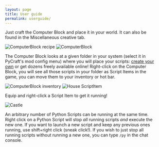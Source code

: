 ```yaml
---
layout: page
title: User guide 
permalink: userguide/
---
```


Just craft the Computer Block and place it in your world. It can also be found in the Miscellaneous creative tab.

![ComputerBlock recipe](/testtt/images/recipe.png)
![ComputerBlock](/testtt/images/computerblock.png)

The Computer Block looks at a given folder in your system (select it in PyCraft's mod config menu) where you will place your scripts: [create your own](/startcoding/) or get dozens freely available online! Right-click on the Computer Block, you will see all those scripts in your folder as Script Items in the game, you can move them to your inventory or hot bar.

![ComputerBlock inventory](/testtt/images/computer_inventory.png)
![House ScriptItem](/testtt/images/scriptItem_house.png)

Equip and right-click a Script Item to get it running!

![Castle](/testtt/images/castle.png)

An arbitrary number of Python Scripts can be running at the same time. Right click on a Python Script will stop *all* running scripts *and* execute the new one. If you want to launch a new script and keep any previous ones running, use shift+right click (sneak click!). If you wish to just stop all running scripts without running a new one, you can type `/py` in the chat console.

